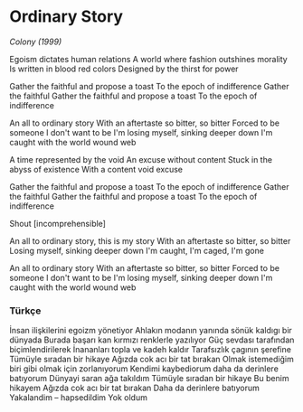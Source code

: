 # Ordinary Story

*Colony (1999)*

Egoism dictates human relations
A world where fashion outshines morality
Is written in blood red colors
Designed by the thirst for power

Gather the faithful and propose a toast
To the epoch of indifference
Gather the faithful
Gather the faithful and propose a toast
To the epoch of indifference

An all to ordinary story
With an aftertaste so bitter, so bitter
Forced to be someone I don't want to be
I'm losing myself, sinking deeper down
I'm caught with the world wound web

A time represented by the void
An excuse without content
Stuck in the abyss of existence
With a content void excuse

Gather the faithful and propose a toast
To the epoch of indifference
Gather the faithful
Gather the faithful and propose a toast
To the epoch of indifference

Shout
[incomprehensible]

An all to ordinary story, this is my story
With an aftertaste so bitter, so bitter
Losing myself, sinking deeper down
I'm caught, I'm caged, I'm gone

An all to ordinary story
With an aftertaste so bitter, so bitter
Forced to be someone I don't want to be
I'm losing myself, sinking deeper down
I'm caught with the world wound web


### Türkçe

İnsan ilişkilerini egoizm yönetiyor
Ahlakın modanın yanında sönük kaldıgı bir dünyada
Burada başarı kan kırmızı renklerle yazılıyor
Güç sevdası tarafından biçimlendirilerek
İnananları topla ve kadeh kaldır
Tarafsızlık çagının şerefine
Tümüyle sıradan bir hikaye
Ağızda cok acı bir tat bırakan
Olmak istemediğim biri gibi olmak için zorlanıyorum
Kendimi kaybediorum daha da derinlere batıyorum
Dünyayi saran ağa takıldım
Tümüyle sıradan bir hikaye
Bu benim hikayem
Ağızda cok acı bir tat bırakan
Daha da derinlere batıyorum
Yakalandim – hapsedildim
Yok oldum
